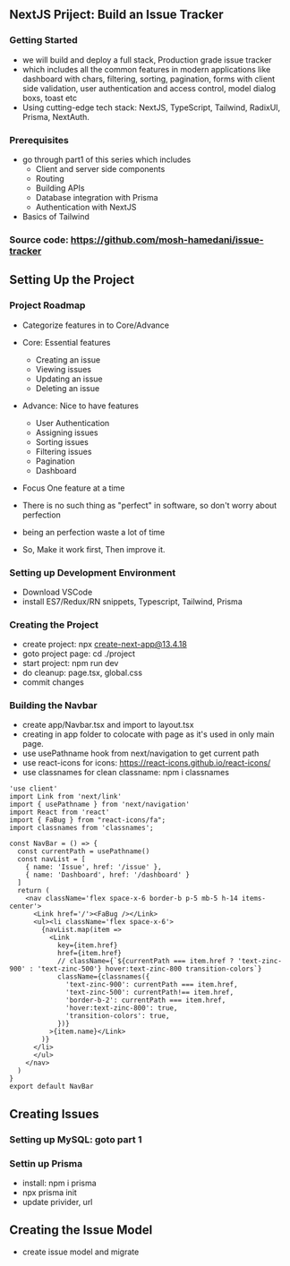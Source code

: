 ## NextJS Priject: Build an Issue Tracker

### Getting Started
- we will build and deploy a full stack, Production grade issue tracker
- which includes all the common features in modern applications like dashboard with chars, filtering, sorting, pagination, forms with client side validation, user authentication and access control, model dialog boxs, toast etc
- Using cutting-edge tech stack: NextJS, TypeScript, Tailwind, RadixUI, Prisma, NextAuth. 

### Prerequisites
- go through part1 of this series which includes
    - Client and server side components
    - Routing
    - Building APIs
    - Database integration with Prisma
    - Authentication with NextJS
- Basics of Tailwind


### Source code: https://github.com/mosh-hamedani/issue-tracker

## Setting Up the Project
### Project Roadmap
- Categorize features in to Core/Advance
- Core: Essential features
    - Creating an issue
    - Viewing issues
    - Updating an issue
    - Deleting an issue

- Advance: Nice to have features
    - User Authentication
    - Assigning issues
    - Sorting issues
    - Filtering issues
    - Pagination
    - Dashboard
- Focus One feature at a time
- There is no such thing as "perfect" in software, so don't worry about perfection
- being an perfection waste a lot of time
- So, Make it work first, Then improve it.

### Setting up Development Environment
- Download VSCode
- install ES7/Redux/RN snippets, Typescript, Tailwind, Prisma

### Creating the Project 
- create project: npx create-next-app@13.4.18
- goto project page: cd ./project
- start project: npm run dev
- do cleanup: page.tsx, global.css
- commit changes

### Building the Navbar
- create app/Navbar.tsx and import to layout.tsx
- creating in app folder to colocate with page as it's used in only main page.
- use usePathname hook from next/navigation to get current path
- use react-icons for icons: https://react-icons.github.io/react-icons/
- use classnames for clean classname: npm i classnames

```tsx
'use client'
import Link from 'next/link'
import { usePathname } from 'next/navigation'
import React from 'react'
import { FaBug } from "react-icons/fa";
import classnames from 'classnames';

const NavBar = () => {
  const currentPath = usePathname()
  const navList = [
    { name: 'Issue', href: '/issue' },
    { name: 'Dashboard', href: '/dashboard' }
  ]
  return (
    <nav className='flex space-x-6 border-b p-5 mb-5 h-14 items-center'>
      <Link href='/'><FaBug /></Link>
      <ul><li className='flex space-x-6'>
        {navList.map(item =>
          <Link
            key={item.href}
            href={item.href}
            // className={`${currentPath === item.href ? 'text-zinc-900' : 'text-zinc-500'} hover:text-zinc-800 transition-colors`}
            className={classnames({
              'text-zinc-900': currentPath === item.href,
              'text-zinc-500': currentPath!== item.href,
              'border-b-2': currentPath === item.href,
              'hover:text-zinc-800': true,
              'transition-colors': true,
            })}
          >{item.name}</Link>
        )}
      </li>
      </ul>
    </nav>
  )
}
export default NavBar
```

## Creating Issues
### Setting up MySQL: goto part 1
### Settin up Prisma
- install: npm i prisma
- npx prisma init
- update privider, url

## Creating the Issue Model
- create issue model and migrate


